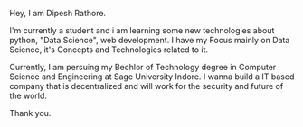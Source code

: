 Hey, I am Dipesh Rathore.

I'm currently a student and i am learning some new technologies about python, "Data Science", web development.
I have my Focus mainly on Data Science, it's Concepts and Technologies related to it.

Currently, I am persuing my Bechlor of Technology degree in Computer Science and Engineering at Sage University Indore.
I wanna build a IT based company that is decentralized and will work for the security and future of 
the world.

Thank you.
